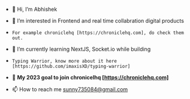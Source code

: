 - 👋 Hi, I’m Abhishek

- 👀 I’m interested in Frontend and real time collabration digital products 
-     For example chroniclehq [https://chroniclehq.com], do check them out.
- 🌱 I’m currently learning NextJS, Socket.io while building 
-     Typing Warrior, know more about it here [https://github.com/imaxisXD/typing-warrior]

- 🎯 **My 2023 goal to join **chronicelhq** [https://chroniclehq.com]**

- 📫 How to reach me sunny735084@gmail.com

<!---
imaxisXD/imaxisXD is a ✨ special ✨ repository because its `README.md` (this file) appears on your GitHub profile.
You can click the Preview link to take a look at your changes.
--->
